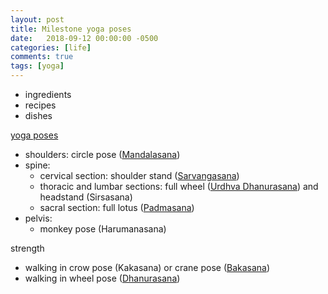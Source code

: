 ```yaml
---
layout: post
title: Milestone yoga poses
date:   2018-09-12 00:00:00 -0500
categories: [life]
comments: true
tags: [yoga]
---
```




* ingredients
* recipes
* dishes

[yoga poses](https://en.wikipedia.org/wiki/List_of_asanas)

* shoulders: circle pose ([Mandalasana](https://en.wikipedia.org/wiki/Mandalasana))
* spine:
    * cervical section: shoulder stand ([Sarvangasana](https://en.wikipedia.org/wiki/Sarvangasana))
    * thoracic and lumbar sections: full wheel ([Urdhva Dhanurasana][wheel]) and headstand (Sirsasana)
	* sacral section: full lotus ([Padmasana](https://en.wikipedia.org/wiki/Lotus_position))
* pelvis:
    * monkey pose (Harumanasana)

strength

* walking in crow pose (Kakasana) or crane pose ([Bakasana](https://en.wikipedia.org/wiki/Bakasana))
* walking in wheel pose ([Dhanurasana][wheel])

[wheel]: https://en.wikipedia.org/wiki/Chakrasana
